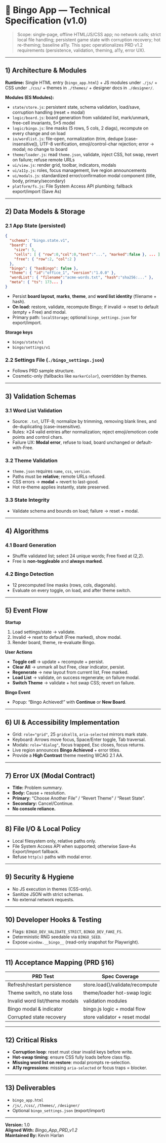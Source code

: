 # 🧩 Bingo App — Technical Specification (v1.0)

> Scope: single-page, offline HTML/JS/CSS app; no network calls; strict local file handling; persistent game state with corruption recovery; hot re-theming; baseline a11y. This spec operationalizes PRD v1.2 requirements (persistence, validation, theming, a11y, error UX).

---

## 1) Architecture & Modules

**Runtime:** Single HTML entry (`bingo_app.html`) + JS modules under `./js/` + CSS under `./css/` + themes in `./themes/` + designer docs in `./designer/`.

**Modules (ES Modules):**

- `state/store.js`: persistent state, schema validation, load/save, corruption handling (reset + modal)
- `logic/board.js`: board generation from validated list, mark/unmark, free-cell invariants, 5×5 model
- `logic/bingo.js`: line masks (5 rows, 5 cols, 2 diags), recompute on every change and on load
- `io/wordlist.js`: file-open, normalization (trim, dedupe [case-insensitive]), UTF-8 verification, emoji/control-char rejection; error → modal; no change to board
- `theme/loader.js`: read `theme.json`, validate, inject CSS, hot swap, revert on failure; refuse remote URLs
- `ui/view.js`: render grid, toolbar, indicators, modals
- `ui/a11y.js`: roles, focus management, live region announcements
- `ui/modals.js`: standardized error/confirmation modal component (title, body, primary/secondary)
- `platform/fs.js`: File System Access API plumbing; fallback export/import (Save As)

---

## 2) Data Models & Storage

### 2.1 App State (persisted)

```json
{
  "schema": "bingo.state.v1",
  "board": {
    "size": 5,
    "cells": [ { "row":0,"col":0,"text":"...", "marked":false }, ... ],
    "free": { "row":2, "col":2 }
  },
  "bingo": { "hasBingo": false },
  "theme": { "id":"office_1", "version":"1.0.0" },
  "wordList": { "filename":"acme-words.txt", "hash":"sha256:..." },
  "meta": { "ts": 173... }
}
```

- Persist **board layout**, **marks**, **theme**, and **word list identity** (filename + hash).
- **On load:** restore, validate, recompute Bingo; if invalid → reset to default (empty + Free) and modal.
- Primary path: `localStorage`; optional `bingo_settings.json` for export/import.

**Storage keys**

- `bingo/state/v1`
- `bingo/settings/v1`

### 2.2 Settings File (`./bingo_settings.json`)

- Follows PRD sample structure.
- Cosmetic-only (fallbacks like `markerColor`), overridden by themes.

---

## 3) Validation Schemas

### 3.1 Word List Validation

- Source: `.txt`, UTF-8; normalize by trimming, removing blank lines, and de-duplicating (case-insensitive).
- Rules: ≥24 valid entries after normalization; reject emoji/emoticon code points and control chars.
- Failure UX: **Modal error**, refuse to load, board unchanged or default-with-Free.

### 3.2 Theme Validation

- `theme.json` requires `name`, `css`, `version`.
- Paths must be **relative**; remote URLs refused.
- CSS errors → **modal** + revert to last-good.
- Hot re-theme applies instantly, state preserved.

### 3.3 State Integrity

- Validate schema and bounds on load; failure → reset + modal.

---

## 4) Algorithms

### 4.1 Board Generation

- Shuffle validated list; select 24 unique words; Free fixed at (2,2).
- Free is **non-toggleable** and **always marked**.

### 4.2 Bingo Detection

- 12 precomputed line masks (rows, cols, diagonals).
- Evaluate on every toggle, on load, and after theme switch.

---

## 5) Event Flow

**Startup**

1. Load settings/state → validate.
2. Invalid → reset to default (Free marked), show modal.
3. Render board, theme, re-evaluate Bingo.

**User Actions**

- **Toggle cell** → update + recompute + persist.
- **Clear All** → unmark all but Free, clear indicator, persist.
- **Regenerate** → new layout from current list, Free marked.
- **Load List** → validate, on success regenerate; on failure modal.
- **Switch Theme** → validate + hot swap CSS; revert on failure.

**Bingo Event**

- Popup: “Bingo Achieved!” with **Continue** or **New Board**.

---

## 6) UI & Accessibility Implementation

- Grid: `role="grid"`, 25 `gridcell`s, `aria-selected` mirrors mark state.
- Keyboard: Arrows move focus, Space/Enter toggle, Tab traversal.
- Modals: `role="dialog"`, focus trapped, Esc closes, focus returns.
- Live region announces **Bingo Achieved** + error titles.
- Provide a **High Contrast** theme meeting WCAG 2.1 AA.

---

## 7) Error UX (Modal Contract)

- **Title:** Problem summary.
- **Body:** Cause + resolution.
- **Primary:** “Choose Another File” / “Revert Theme” / “Reset State”.
- **Secondary:** Cancel/Continue.
- **No console reliance.**

---

## 8) File I/O & Local Policy

- Local filesystem only, relative paths only.
- File System Access API when supported; otherwise Save-As Export/Import fallback.
- Refuse `http(s)` paths with modal error.

---

## 9) Security & Hygiene

- No JS execution in themes (CSS-only).
- Sanitize JSON with strict schemas.
- No external network requests.

---

## 10) Developer Hooks & Testing

- Flags: `BINGO_DEV_VALIDATE_STRICT`, `BINGO_DEV_FAKE_FS`.
- Deterministic RNG seedable via `BINGO_SEED`.
- Expose `window.__bingo__` (read-only snapshot for Playwright).

---

## 11) Acceptance Mapping (PRD §16)

| PRD Test                       | Spec Coverage                   |
| ------------------------------ | ------------------------------- |
| Refresh/restart persistence    | store.load()/validate/recompute |
| Theme switch, no state loss    | theme/loader hot-swap logic     |
| Invalid word list/theme modals | validation modules              |
| Bingo modal & indicator        | bingo.js logic + modal flow     |
| Corrupted state recovery       | store validator + reset modal   |

---

## 12) Critical Risks

- **Corruption loop**: reset must clear invalid keys before write.
- **Hot-swap timing**: ensure CSS fully loads before class flip.
- **Missing word list on restore**: modal prompts re-selection.
- **A11y regressions**: missing `aria-selected` or focus traps = blocker.

---

## 13) Deliverables

- `bingo_app.html`
- `/js/`, `/css/`, `/themes/`, `/designer/`
- Optional `bingo_settings.json` (export/import)

---

**Version:** 1.0  
**Aligned With:** _Bingo_App_PRD_v1.2_  
**Maintained By:** Kevin Harlan
